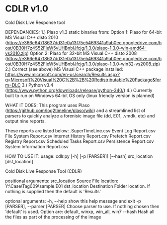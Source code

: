 # CDLR v1.0
Cold Disk Live Response tool

DEPENDANCIES: 
1.) Plaso v1.3 static binaries from:
	Option 1: Plaso for 64-bit MS Visual C++ disto 2010 (https://e366e647f8637dd31e0a13f75e5469341a9ab0ee.googledrive.com/host/0B30H7z4S52FleW5vUHBnblJfcjg/1.3.0/plaso-1.3.0-win-amd64-vs2010.zip)
	Option 2: Plaso for 32-bit MS Visual C++ disto 2008 (https://e366e647f8637dd31e0a13f75e5469341a9ab0ee.googledrive.com/host/0B30H7z4S52FleW5vUHBnblJfcjg/1.3.0/plaso-1.3.0-win32-vs2008.zip)
2.) Correct (see above) MS Visual C++ package installed: https://www.microsoft.com/en-us/search/Results.aspx?q=Microsoft%20Visual%20C%2B%2B%20Redistributable%20Package&form=DLC
3.) Python v3.4 (https://www.python.org/downloads/release/python-340/)
4.) Currently built to run on Windows 64-bit OS only (linux friendly version is planned)



WHAT IT DOES:
This program uses Plaso (https://github.com/log2timeline/plaso/wiki) and a streamlined list of parsers to quickly analyze a forenisic image file (dd, E01, .vmdk, etc) and output nine reports.  

These reports are listed below:
	<Source File Name>.SuperTimeLine.csv
	Event Log Report.csv
	File System Report.csv
	Internet History Report.csv
	Prefetch Report.csv
	Registry Report.csv
	Scheduled Tasks Report.csv
	Persistence Report.csv
	System Information Report.csv


HOW TO USE IT:
usage: cdlr.py [-h] [-p [PARSER]] [--hash] src_location [dst_location]

Cold Disk Live Response Tool (CDLR)

positional arguments:
  src_location          Source File location: Y:\Case\Tag009\sample.E01
  dst_location          Destination Folder location. If nothing is supplied
                        then the default is 'Results'

optional arguments:
  -h, --help            show this help message and exit
  -p [PARSER], --parser [PARSER]
                        Choose parser to use. If nothing chosen then 'default'
                        is used. Option are: default, winxp, win_all, win7
  --hash                Hash all the files as part of the processing of the
                        image
